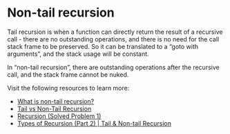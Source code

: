# Non-tail recursion

Tail recursion is when a function can directly return the result of a recursive call - there are no outstanding operations, and there is no need for the call stack frame to be preserved. So it can be translated to a “goto with arguments”, and the stack usage will be constant.

In “non-tail recursion”, there are outstanding operations after the recursive call, and the stack frame cannot be nuked.

Visit the following resources to learn more:

- [What is non-tail recursion?](https://www.quora.com/What-is-non-tail-recursion)
- [Tail vs Non-Tail Recursion](https://www.baeldung.com/cs/tail-vs-non-tail-recursion)
- [Recursion (Solved Problem 1)](https://www.youtube.com/watch?v=IVLUGb_gDDE)
- [Types of Recursion (Part 2) | Tail & Non-tail Recursion](https://www.youtube.com/watch?v=HIt_GPuD7wk)
